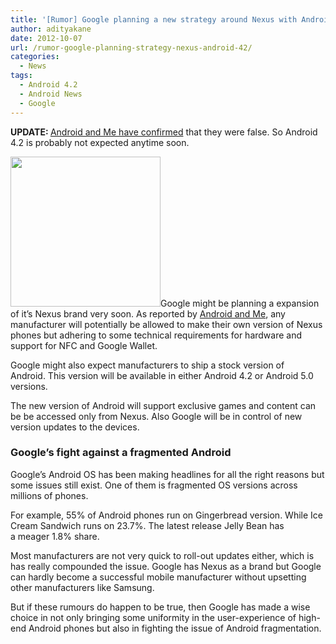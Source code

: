 ```yaml
---
title: '[Rumor] Google planning a new strategy around Nexus with Android 4.2'
author: adityakane
date: 2012-10-07
url: /rumor-google-planning-strategy-nexus-android-42/
categories:
  - News
tags:
  - Android 4.2
  - Android News
  - Google
---
```

<p class="alert">
  <strong>UPDATE: </strong><a href="http://androidandme.com/2012/10/news/retraction-recent-android-4-2-rumors-were-fake/" onclick="_gaq.push(['_trackEvent', 'outbound-article', 'http://androidandme.com/2012/10/news/retraction-recent-android-4-2-rumors-were-fake/', 'Android and Me have confirmed']);" rel="nofollow">Android and Me have confirmed</a> that they were false. So Android 4.2 is probably not expected anytime soon.
</p>

[<img class="alignright  wp-image-48471" title="Android_logo.png" src="http://cdn.devilsworkshop.org/files/2011/12/Android_logo.png" alt="" width="240" height="240" />][1]Google might be planning a expansion of it&#8217;s Nexus brand very soon. As reported by <a href="http://androidandme.com/2012/10/news/rumor-android-4-2-to-feature-project-roadrunner-new-play-store-customization-center-enhanced-google-now/" onclick="_gaq.push(['_trackEvent', 'outbound-article', 'http://androidandme.com/2012/10/news/rumor-android-4-2-to-feature-project-roadrunner-new-play-store-customization-center-enhanced-google-now/', 'Android and Me']);" rel="nofollow">Android and Me</a>, any manufacturer will potentially be allowed to make their own version of Nexus phones but adhering to some technical requirements for hardware and support for NFC and Google Wallet.

Google might also expect manufacturers to ship a stock version of Android. This version will be available in either Android 4.2 or Android 5.0 versions.

The new version of Android will support exclusive games and content can be be accessed only from Nexus. Also Google will be in control of new version updates to the devices.

### Google’s fight against a fragmented Android

Google’s Android OS has been making headlines for all the right reasons but some issues still exist. One of them is fragmented OS versions across millions of phones.

For example, 55% of Android phones run on Gingerbread version. While Ice Cream Sandwich runs on 23.7%. The latest release Jelly Bean has a meager 1.8% share.

Most manufacturers are not very quick to roll-out updates either, which is has really compounded the issue. Google has Nexus as a brand but Google can hardly become a successful mobile manufacturer without upsetting other manufacturers like Samsung.

But if these rumours do happen to be true, then Google has made a wise choice in not only bringing some uniformity in the user-experience of high-end Android phones but also in fighting the issue of Android fragmentation.

 [1]: http://cdn.devilsworkshop.org/files/2011/12/Android_logo.png
